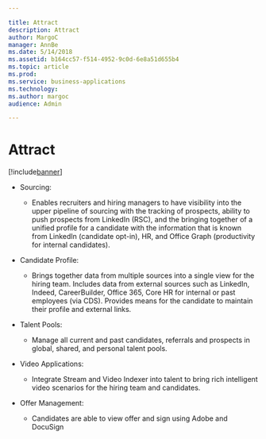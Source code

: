 ```yaml
---

title: Attract
description: Attract
author: MargoC
manager: AnnBe
ms.date: 5/14/2018
ms.assetid: b164cc57-f514-4952-9c0d-6e8a51d655b4
ms.topic: article
ms.prod: 
ms.service: business-applications
ms.technology: 
ms.author: margoc
audience: Admin

---
```

#  Attract


[!include[banner](../../includes/banner.md)]

-   Sourcing:

    -   Enables recruiters and hiring managers to have visibility into the upper
        pipeline of sourcing with the tracking of prospects, ability to push
        prospects from LinkedIn (RSC), and the bringing together of a unified
        profile for a candidate with the information that is known from LinkedIn
        (candidate opt-in), HR, and Office Graph (productivity for internal
        candidates).

-   Candidate Profile:

    -   Brings together data from multiple sources into a single view for the
        hiring team. Includes data from external sources such as LinkedIn,
        Indeed, CareerBuilder, Office 365, Core HR for internal or past
        employees (via CDS). Provides means for the candidate to maintain their
        profile and external links.

-   Talent Pools:

    -   Manage all current and past candidates, referrals and prospects in
        global, shared, and personal talent pools.

-   Video Applications:

    -   Integrate Stream and Video Indexer into talent to bring rich intelligent
        video scenarios for the hiring team and candidates.

-   Offer Management:

    -   Candidates are able to view offer and sign using Adobe and DocuSign
